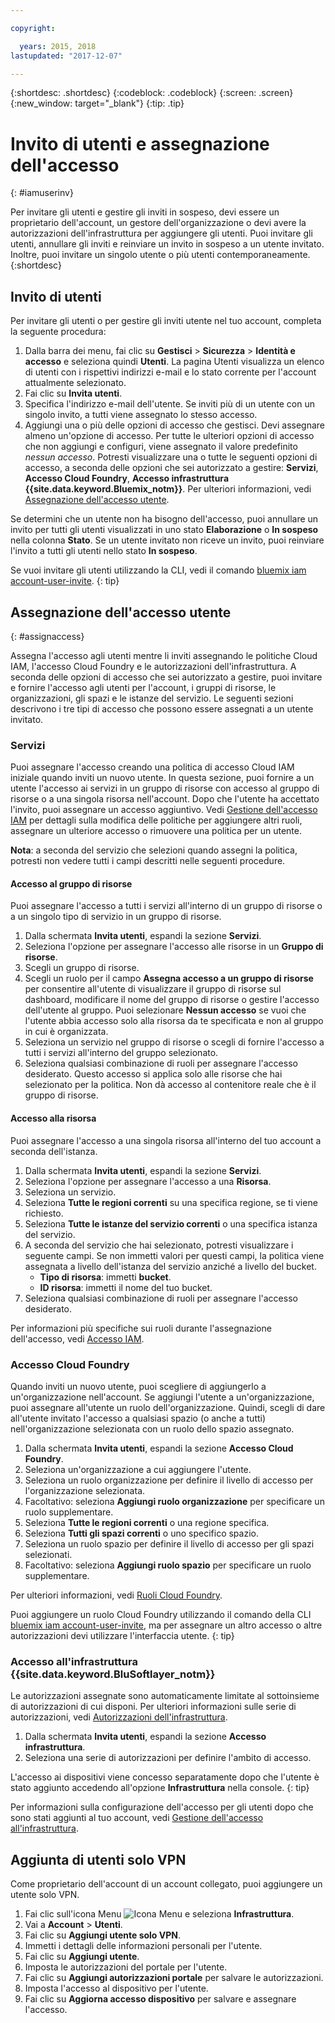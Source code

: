 ```yaml
---

copyright:

  years: 2015, 2018
lastupdated: "2017-12-07"

---
```


{:shortdesc: .shortdesc}
{:codeblock: .codeblock}
{:screen: .screen}
{:new_window: target="_blank"}
{:tip: .tip}

# Invito di utenti e assegnazione dell'accesso
{: #iamuserinv}

Per invitare gli utenti e gestire gli inviti in sospeso, devi essere un proprietario dell'account, un gestore dell'organizzazione o devi avere la autorizzazioni dell'infrastruttura per aggiungere gli utenti. Puoi invitare gli utenti, annullare gli inviti e reinviare un invito in sospeso a un utente invitato. Inoltre, puoi invitare un singolo utente o più utenti contemporaneamente.  
{:shortdesc}

## Invito di utenti

Per invitare gli utenti o per gestire gli inviti utente nel tuo account, completa la seguente procedura:

1. Dalla barra dei menu, fai clic su **Gestisci** &gt; **Sicurezza** &gt; **Identità e accesso** e seleziona quindi **Utenti**. La pagina Utenti visualizza un elenco di utenti con i rispettivi indirizzi e-mail e lo stato corrente per l'account attualmente selezionato.
2. Fai clic su **Invita utenti**.
3. Specifica l'indirizzo e-mail dell'utente. Se inviti più di un utente con un singolo invito, a tutti viene assegnato lo stesso accesso.
4. Aggiungi una o più delle opzioni di accesso che gestisci. Devi assegnare almeno un'opzione di accesso. Per tutte le ulteriori opzioni di accesso che non aggiungi e configuri, viene assegnato il valore predefinito *nessun accesso*. Potresti visualizzare una o tutte le seguenti opzioni di accesso, a seconda delle opzioni che sei autorizzato a gestire: **Servizi**, **Accesso Cloud Foundry**, **Accesso infrastruttura {{site.data.keyword.Bluemix_notm}}**. Per ulteriori informazioni, vedi [Assegnazione dell'accesso utente](/docs/iam/iamuserinv.html#assignaccess).

Se determini che un utente non ha bisogno dell'accesso, puoi annullare un invito per tutti gli utenti visualizzati in uno stato **Elaborazione** o **In sospeso** nella colonna **Stato**. Se un utente invitato non riceve un invito, puoi reinviare l'invito a tutti gli utenti nello stato **In sospeso**.

Se vuoi invitare gli utenti utilizzando la CLI, vedi il comando [bluemix iam account-user-invite](/docs/cli/reference/bluemix_cli/bx_cli.html#bluemix_iam_account_user_invite).
{: tip}

## Assegnazione dell'accesso utente
{: #assignaccess}

Assegna l'accesso agli utenti mentre li inviti assegnando le politiche Cloud IAM, l'accesso Cloud Foundry e le autorizzazioni dell'infrastruttura. A seconda delle opzioni di accesso che sei autorizzato a gestire, puoi invitare e fornire l'accesso agli utenti per l'account, i gruppi di risorse, le organizzazioni, gli spazi e le istanze del servizio. Le seguenti sezioni descrivono i tre tipi di accesso che possono essere assegnati a un utente invitato.

### Servizi

Puoi assegnare l'accesso creando una politica di accesso Cloud IAM iniziale quando inviti un nuovo utente. In questa sezione, puoi fornire a un utente l'accesso ai servizi in un gruppo di risorse con accesso al gruppo di risorse o a una singola risorsa nell'account. Dopo che l'utente ha accettato l'invito, puoi assegnare un accesso aggiuntivo. Vedi [Gestione dell'accesso IAM](/docs/iam/mngiam.html#iammanidaccser) per dettagli sulla modifica delle politiche per aggiungere altri ruoli, assegnare un ulteriore accesso o rimuovere una politica per un utente.

**Nota**: a seconda del servizio che selezioni quando assegni la politica, potresti non vedere tutti i campi descritti nelle seguenti procedure.

#### Accesso al gruppo di risorse

Puoi assegnare l'accesso a tutti i servizi all'interno di un gruppo di risorse o a un singolo tipo di servizio in un gruppo di risorse.

1. Dalla schermata **Invita utenti**, espandi la sezione **Servizi**.
2. Seleziona l'opzione per assegnare l'accesso alle risorse in un **Gruppo di risorse**.
3. Scegli un gruppo di risorse.
4. Scegli un ruolo per il campo **Assegna accesso a un gruppo di risorse** per consentire all'utente di visualizzare il gruppo di risorse sul dashboard, modificare il nome del gruppo di risorse o gestire l'accesso dell'utente al gruppo. Puoi selezionare **Nessun accesso** se vuoi che l'utente abbia accesso solo alla risorsa da te specificata e non al gruppo in cui è organizzata.
5. Seleziona un servizio nel gruppo di risorse o scegli di fornire l'accesso a tutti i servizi all'interno del gruppo selezionato.
6. Seleziona qualsiasi combinazione di ruoli per assegnare l'accesso desiderato. Questo accesso si applica solo alle risorse che hai selezionato per la politica. Non dà accesso al contenitore reale che è il gruppo di risorse.


#### Accesso alla risorsa

Puoi assegnare l'accesso a una singola risorsa all'interno del tuo account a seconda dell'istanza.

1. Dalla schermata **Invita utenti**, espandi la sezione **Servizi**.
2. Seleziona l'opzione per assegnare l'accesso a una **Risorsa**.
3. Seleziona un servizio.
4. Seleziona **Tutte le regioni correnti** su una specifica regione, se ti viene richiesto.
5. Seleziona **Tutte le istanze del servizio correnti** o una specifica istanza del servizio.
6. A seconda del servizio che hai selezionato, potresti visualizzare i seguente campi. Se non immetti valori per questi campi, la politica viene assegnata a livello dell'istanza del servizio anziché a livello del bucket.
    * **Tipo di risorsa**: immetti **bucket**.
    * **ID risorsa**: immetti il nome del tuo bucket.
7. Seleziona qualsiasi combinazione di ruoli per assegnare l'accesso desiderato.

Per informazioni più specifiche sui ruoli durante l'assegnazione dell'accesso, vedi [Accesso IAM](/docs/iam/users_roles.html#iamusermanrol).

### Accesso Cloud Foundry

Quando inviti un nuovo utente, puoi scegliere di aggiungerlo a un'organizzazione nell'account. Se aggiungi l'utente a un'organizzazione, puoi assegnare all'utente un ruolo dell'organizzazione. Quindi, scegli di dare all'utente invitato l'accesso a qualsiasi spazio (o anche a tutti) nell'organizzazione selezionata con un ruolo dello spazio assegnato.

1. Dalla schermata **Invita utenti**, espandi la sezione **Accesso Cloud Foundry**.
2. Seleziona un'organizzazione a cui aggiungere l'utente.
3. Seleziona un ruolo organizzazione per definire il livello di accesso per l'organizzazione selezionata.
4. Facoltativo: seleziona **Aggiungi ruolo organizzazione** per specificare un ruolo supplementare.
5. Seleziona **Tutte le regioni correnti** o una regione specifica.
6. Seleziona **Tutti gli spazi correnti** o uno specifico spazio.
7. Seleziona un ruolo spazio per definire il livello di accesso per gli spazi selezionati.
8. Facoltativo: seleziona **Aggiungi ruolo spazio** per specificare un ruolo supplementare.

Per ulteriori informazioni, vedi [Ruoli Cloud Foundry](/docs/iam/cfaccess.html#cfroles).

Puoi aggiungere un ruolo Cloud Foundry utilizzando il comando della CLI [bluemix iam account-user-invite](/docs/cli/reference/bluemix_cli/bx_cli.html#bluemix_iam_account_user_invite), ma per assegnare un altro accesso o altre autorizzazioni devi utilizzare l'interfaccia utente.
{: tip}

### Accesso all'infrastruttura {{site.data.keyword.BluSoftlayer_notm}}

Le autorizzazioni assegnate sono automaticamente limitate al sottoinsieme di autorizzazioni di cui disponi. Per ulteriori informazioni sulle serie di autorizzazioni, vedi [Autorizzazioni dell'infrastruttura](/docs/iam/infrastructureaccess.html#infrapermission).

1. Dalla schermata **Invita utenti**, espandi la sezione **Accesso infrastruttura**.
2. Seleziona una serie di autorizzazioni per definire l'ambito di accesso.

L'accesso ai dispositivi viene concesso separatamente dopo che l'utente è stato aggiunto accedendo all'opzione **Infrastruttura** nella console.
{: tip}

Per informazioni sulla configurazione dell'accesso per gli utenti dopo che sono stati aggiunti al tuo account, vedi [Gestione dell'accesso all'infrastruttura](/docs/iam/mnginfra.html#managing-infrastructure-access).

## Aggiunta di utenti solo VPN

Come proprietario dell'account di un account collegato, puoi aggiungere un utente solo VPN.

1. Fai clic sull'icona Menu ![Icona Menu](../icons/icon_hamburger.svg) e seleziona **Infrastruttura**.
2. Vai a **Account** &gt; **Utenti**.
3. Fai clic su **Aggiungi utente solo VPN**.
4. Immetti i dettagli delle informazioni personali per l'utente.
5. Fai clic su **Aggiungi utente**.
6. Imposta le autorizzazioni del portale per l'utente.
7. Fai clic su **Aggiungi autorizzazioni portale** per salvare le autorizzazioni.
8. Imposta l'accesso al dispositivo per l'utente.
9. Fai clic su **Aggiorna accesso dispositivo** per salvare e assegnare l'accesso.
